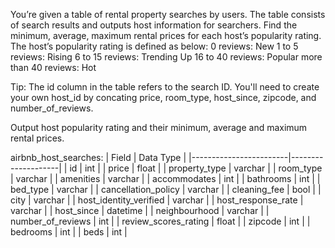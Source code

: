 You’re given a table of rental property searches by users. The table consists of search results and outputs host information for searchers. 
Find the minimum, average, maximum rental prices for each host’s popularity rating. The host’s popularity rating is defined as below:
0 reviews: New
1 to 5 reviews: Rising
6 to 15 reviews: Trending Up
16 to 40 reviews: Popular
more than 40 reviews: Hot

Tip: The id column in the table refers to the search ID. You'll need to create your own host_id by concating price, room_type, host_since, 
zipcode, and number_of_reviews.

Output host popularity rating and their minimum, average and maximum rental prices.

airbnb_host_searches:
| Field                  | Data Type          |
|------------------------|--------------------|
| id                     | int                |
| price                  | float              |
| property_type          | varchar            |
| room_type              | varchar            |
| amenities              | varchar            |
| accommodates           | int                |
| bathrooms              | int                |
| bed_type               | varchar            |
| cancellation_policy    | varchar            |
| cleaning_fee           | bool               |
| city                   | varchar            |
| host_identity_verified | varchar            |
| host_response_rate     | varchar            |
| host_since             | datetime           |
| neighbourhood          | varchar            |
| number_of_reviews      | int                |
| review_scores_rating   | float              |
| zipcode                | int                |
| bedrooms               | int                |
| beds                   | int                |

```

```
